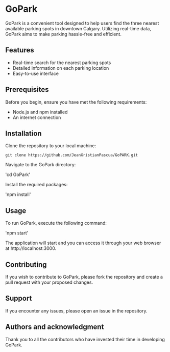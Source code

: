 # GoPark

GoPark is a convenient tool designed to help users find the three nearest available parking spots in downtown Calgary. Utilizing real-time data, GoPark aims to make parking hassle-free and efficient.

## Features

- Real-time search for the nearest parking spots
- Detailed information on each parking location
- Easy-to-use interface

## Prerequisites

Before you begin, ensure you have met the following requirements:

- Node.js and npm installed
- An internet connection

## Installation

Clone the repository to your local machine:

```
git clone https://github.com/JeanXristianPascua/GoPARK.git
```

Navigate to the GoPark directory:

'cd GoPark'

Install the required packages:

'npm install'

## Usage

To run GoPark, execute the following command:

'npm start'

The application will start and you can access it through your web browser at http://localhost:3000.

## Contributing

If you wish to contribute to GoPark, please fork the repository and create a pull request with your proposed changes.

## Support

If you encounter any issues, please open an issue in the repository.

## Authors and acknowledgment

Thank you to all the contributors who have invested their time in developing GoPark.
